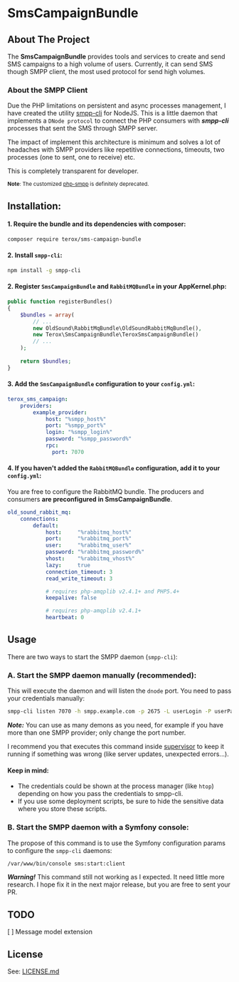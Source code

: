# SmsCampaignBundle

## About The Project

The **SmsCampaignBundle** provides tools and services to create and send SMS campaigns to a high volume of users. Currently,
it can send SMS though SMPP client, the most used protocol for send high volumes.

### About the SMPP Client

Due the PHP limitations on persistent and async processes management, I have created the utility [smpp-cli](https://github.com/terox/smpp-cli)
for NodeJS. This is a little daemon that implements a ```DNode protocol``` to connect the PHP consumers with ***smpp-cli*** 
processes that sent the SMS through SMPP server.

The impact of implement this architecture is minimum and solves a lot of headaches with SMPP providers like repetitive 
connections, timeouts, two processes (one to sent, one to receive) etc.

This is completely transparent for developer.

<small>**Note**: The customized [php-smpp](https://github.com/terox/php-smpp) is definitely deprecated.</small>

## Installation:

#### 1. Require the bundle and its dependencies with composer:

```bash
composer require terox/sms-campaign-bundle
```

#### 2. Install ```smpp-cli```:

```bash
npm install -g smpp-cli
```

#### 2. Register ```SmsCampaignBundle``` and ```RabbitMQBundle``` in your AppKernel.php:

```php
public function registerBundles()
{
    $bundles = array(
        // ...
        new OldSound\RabbitMqBundle\OldSoundRabbitMqBundle(),
        new Terox\SmsCampaignBundle\TeroxSmsCampaignBundle()
        // ...
    );
    
    return $bundles;
}
```

#### 3. Add the ```SmsCampaignBundle``` configuration to your ```config.yml```:

```yaml
terox_sms_campaign:
    providers:
        example_provider:
            host: "%smpp_host%"
            port: "%smpp_port%"
            login: "%smpp_login%"
            password: "%smpp_password%"
            rpc:
              port: 7070
```

#### 4. If you haven't added the ```RabbitMQBundle``` configuration, add it to your ```config.yml```:
You are free to configure the RabbitMQ bundle. The producers and consumers **are preconfigured in SmsCampaignBundle**.

```yaml
old_sound_rabbit_mq:
    connections:
        default:
            host:     "%rabbitmq_host%"
            port:     "%rabbitmq_port%"
            user:     "%rabbitmq_user%"
            password: "%rabbitmq_password%"
            vhost:    "%rabbitmq_vhost%"
            lazy:     true
            connection_timeout: 3
            read_write_timeout: 3

            # requires php-amqplib v2.4.1+ and PHP5.4+
            keepalive: false

            # requires php-amqplib v2.4.1+
            heartbeat: 0
```

## Usage

There are two ways to start the SMPP daemon (```smpp-cli```):

### A. Start the SMPP daemon manually (recommended):

This will execute the daemon and will listen the ```dnode``` port. You need to pass your credentials manually:

```bash
smpp-cli listen 7070 -h smpp.example.com -p 2675 -L userLogin -P userPassword -C "/var/www/bin/console sms:dlr:update"
```
***Note:*** You can use as many demons as you need, for example if you have more than one SMPP provider; only change the port number.

I recommend you that executes this command inside [supervisor](http://supervisord.org/) to keep it running if something was
wrong (like server updates, unexpected errors...).

#### Keep in mind:
* The credentials could be shown at the process manager (like ```htop```) depending on how you pass the credentials to smpp-cli.
* If you use some deployment scripts, be sure to hide the sensitive data where you store these scripts.

### B. Start the SMPP daemon with a Symfony console:

The propose of this command is to use the Symfony configuration params to configure the ```smpp-cli``` daemons:

```bash
/var/www/bin/console sms:start:client
```
***Warning!*** This command still not working as I expected. It need little more research. I hope fix it in the next major release,
but you are free to sent your PR.

## TODO
[ ] Message model extension

## License

See: [LICENSE.md](LICENSE.md)
